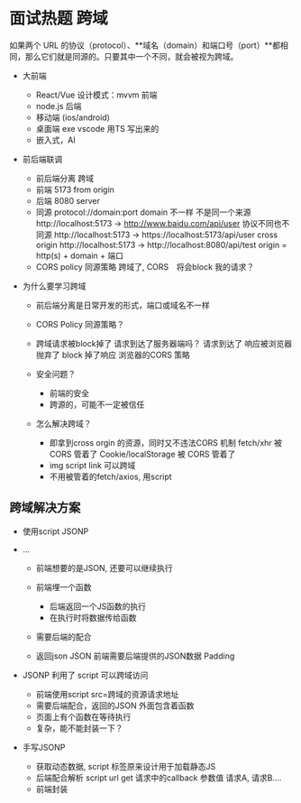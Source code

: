 # 面试热题 跨域
如果两个 URL 的协议（protocol）、**域名（domain）和端口号（port）**都相同，那么它们就是同源的。只要其中一个不同，就会被视为跨域。

- 大前端 
    - React/Vue 设计模式：mvvm  前端
    - node.js 后端
    - 移动端 (ios/android)
    - 桌面端 exe vscode 用TS 写出来的
    - 嵌入式，AI
- 前后端联调
    - 前后端分离 跨域
    - 前端 5173
        from origin
    - 后端 8080
        server 
    - 同源
        protocol://domain:port 
        domain 不一样 不是同一个来源
        http://localhost:5173 -> http://www.baidu.com/api/user
        协议不同也不同源 
        http://localhost:5173 -> https://localhost:5173/api/user
        cross origin
        http://localhost:5173 -> http://localhost:8080/api/test
        origin = http(s) + domain + 端口
    - CORS policy 同源策略
        跨域了, CORS　将会block 我的请求？

- 为什么要学习跨域
    - 前后端分离是日常开发的形式，端口或域名不一样
    - CORS Policy 同源策略？
    - 跨域请求被block掉了
        请求到达了服务器端吗？
        请求到达了
        响应被浏览器抛弃了  block 掉了响应
        浏览器的CORS 策略

    - 安全问题？
        - 前端的安全
        - 跨源的，可能不一定被信任
    - 怎么解决跨域？
        - 即拿到cross orgin 的资源，同时又不违法CORS 机制
        fetch/xhr 被 CORS 管着了
        Cookie/localStorage 被 CORS 管着了
        - img script link 可以跨域
        - 不用被管着的fetch/axios, 用script

## 跨域解决方案
- 使用script JSONP
- ...
    - 前端想要的是JSON, 还要可以继续执行
    - 前端埋一个函数
        - 后端返回一个JS函数的执行
        - 在执行时将数据传给函数
    - 需要后端的配合

    - 返回json
    JSON 前端需要后端提供的JSON数据
    Padding

- JSONP 利用了 script 可以跨域访问
    - 前端使用script src=跨域的资源请求地址
    - 需要后端配合，返回的JSON 外面包含着函数
    - 页面上有个函数在等待执行
    - 复杂，能不能封装一下？

- 手写JSONP 
    - 获取动态数据, script 标签原来设计用于加载静态JS 
    - 后端配合解析 script url get 请求中的callback 参数值
    请求A, 请求B.... 
    - 前端封装
    